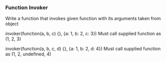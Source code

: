 ### Function Invoker

Write a function that invokes given function
with its arguments taken from object

invoker(function(a, b, c) {}, {a: 1, b: 2, c: 3})
Must call supplied function as (1, 2, 3)

invoker(function(a, b, c, d) {}, {a: 1, b: 2, d: 4})
Must call supplied function as (1, 2, undefined, 4)
